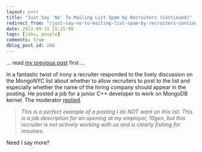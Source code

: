 ```yaml
---
layout: post
title: "Just Say 'No' To Mailing List Spam by Recruiters (Continued)"
redirect_from: "/just-say-no-to-mailing-list-spam-by-recruiters-continued/"
date: 2011-09-15 15:25:08
tags: [jobs, people]
comments: true
dblog_post_id: 268
---
```

... read [my previous post](/just-say-no-to-mailing-list-spam-by-recruiters) first ...

In a fantastic twist of irony a recruiter responded to the lively discussion on the MongoNYC list about whether to allow recruiters to post to the list and especially whether the name of the hiring company should appear in the posting. He posted a job for a junior C++ developer to work on MongoDB kernel. The moderator [replied](http://www.meetup.com/New-York-MongoDB-User-Group/messages/22580472/).

> _This is a perfect example of a posting I do NOT want on this list. This is a job description for an opening at my employer, 10gen, but this recruiter is not actively working with us and is clearly fishing for resumes._

Need I say more?
